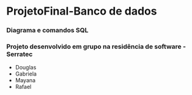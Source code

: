 # ProjetoFinal-Banco de dados
### Diagrama e comandos SQL

### Projeto desenvolvido em grupo na residência de software - Serratec
- Douglas
- Gabriela
- Mayana
- Rafael
